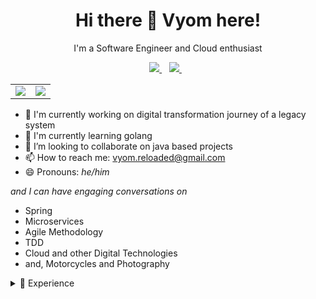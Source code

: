 <h1 align='center'>
  Hi there 👋 Vyom here!
</h1>
<p align='center'>
  I'm a Software Engineer and Cloud enthusiast
</p>
<p align='center'>  
  <a href="https://www.linkedin.com/in/vyomrastogi/">
    <img src="https://img.shields.io/badge/linkedin-%230077B5.svg?&style=for-the-badge&logo=linkedin&logoColor=white" />
  </a>&nbsp;&nbsp;
  <a href="https://vyomrastogi.github.io">
    <img src="https://img.shields.io/badge/GitHub-100000?style=for-the-badge&logo=github&logoColor=white" />        
  </a>&nbsp;&nbsp; 
</p>

<table border='0' class='none' >
    <tr align="center">
        <td><a href="#"><img src="https://github-readme-stats.vercel.app/api?username=vyomrastogi&show_icons=true&count_private=true&theme=tokyonight"></a></td>
         <td><a href="#"><img src="https://github-readme-streak-stats.herokuapp.com/?user=vyomrastogi&theme=tokyonight"></a></td>
    </tr>
</table>


- 🔭 I'm currently working on digital transformation journey of a legacy system
- 🌱 I'm currently learning golang
- 👯 I’m looking to collaborate on java based projects
- 📫 How to reach me: vyom.reloaded@gmail.com
- 😄 Pronouns: _he/him_

 _and I can have engaging conversations on_
- Spring
- Microservices 
- Agile Methodology 
- TDD 
- Cloud and other Digital Technologies
- and,  Motorcycles and Photography


<details aria-expanded='true'>
    <summary>📃 Experience</summary>

<img align='right' src="https://img.shields.io/badge/Jira-0052CC?style=plastic&logo=Jira&logoColor=white"/>
<img align='right' src="https://img.shields.io/badge/Jenkins-D24939?style=plastic&logo=Jenkins&logoColor=white" />
<img align='right' src="https://img.shields.io/badge/AWS-232f3e?style=plastic&logo=amazonaws&logoColor=gold" />
<img align='right' src="https://img.shields.io/badge/Docker-0693e3?style=plastic&logo=docker&logoColor=white" />
  
- **Technical Lead** `Benevity`  `📆 2021-Present` `📍 Toronto, Canada`
<img align='right' src="https://img.shields.io/badge/Google_Cloud-4285F4?style=plastic&logo=google-cloud&logoColor=white" />
<img align='right' src="https://img.shields.io/badge/GitLab-330F63?style=plastic&logo=gitlab&logoColor=white" />
<img align='right' src="https://img.shields.io/badge/maven-C71A36?style=plastic&logo=apachemaven&logoColor=white" /> 
<img align='right' src="https://img.shields.io/badge/rabbitmq-%23FF6600.svg?&style=plastic&logo=rabbitmq&logoColor=white" />
  
- **Technical Lead** `Loblaw`  `📆 2021-2021` `📍 Toronto, Canada`
<img align='right' src="https://img.shields.io/badge/gradle-02303A?style=plastic&logo=gradle&logoColor=white" /> 
<img align='right' src="https://img.shields.io/badge/Spring_Boot-F2F4F9?style=plastic&logo=spring-boot" />
<img align='right' src="https://img.shields.io/badge/GoCD-330F63?style=plastic&logo=gocd" />
<img align='right' src="https://img.shields.io/badge/Couchbase-EA2328?style=plastic&logo=couchbase&logoColor=white" /> 
  
- **Technical Lead** `Cognizant` `📆 2018-2021` `📍 Toronto, Canada` 
<img align='right' src="https://img.shields.io/badge/Cloud%20Foundry-1d5286?style=plastic&logo=cloudfoundry" />
<img align='right' src="https://img.shields.io/badge/Grafana-393946?style=plastic&logo=grafana" />
<img align='right' src="https://img.shields.io/badge/ELK-007bff?style=plastic&logo=elastic" />
<img align='right' src="https://img.shields.io/badge/MongoDB-green?style=plastic&logo=mongodb"/>

- **Senior Developer** `Cognizant` `📆 2015-2018` `📍 Philadelphia, USA` 
  
- **Associate**        `Cognizant` `📆 2014-2015` `📍 Buenos Aires, Argentina`
  
- **Junior Developer** `Cognizant` `📆 2010-2014` `📍 Pune, India` 
</details>
